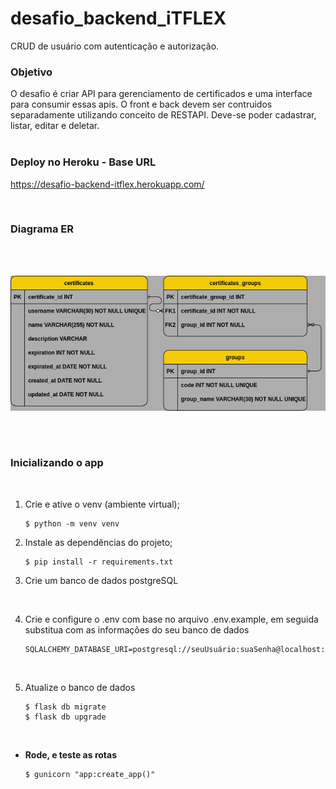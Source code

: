 # desafio_backend_iTFLEX

CRUD de usuário com autenticação e autorização.

### Objetivo

O desafio é criar API para gerenciamento de certificados e uma interface para consumir essas apis. O front e back devem ser contruidos separadamente utilizando conceito de RESTAPI. Deve-se poder cadastrar, listar, editar e deletar.
</br>
</br>

### Deploy no Heroku - Base URL

https://desafio-backend-itflex.herokuapp.com/

</br>

### Diagrama ER

</br>
</br>

![diagram_er](./diagram_er.png)

</br>
</br>

### Inicializando o app

</br>

1. Crie e ative o venv (ambiente virtual);

   ```
   $ python -m venv venv
   ```

2. Instale as dependências do projeto;

   ```
   $ pip install -r requirements.txt
   ```

3. Crie um banco de dados postgreSQL

</br>

4.  Crie e configure o .env com base no arquivo .env.example, em seguida substitua com as informações do seu banco de dados

    ```
    SQLALCHEMY_DATABASE_URI=postgresql://seuUsuário:suaSenha@localhost:5432/seuBanco
    ```

    </br>

5.  Atualize o banco de dados

    ```
    $ flask db migrate
    $ flask db upgrade
    ```

</br>

- **Rode, e teste as rotas**

  ```
  $ gunicorn "app:create_app()"
  ```
